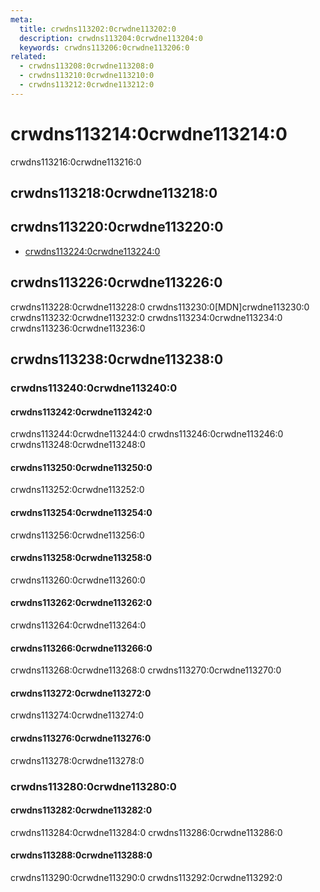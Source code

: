 ```yaml
---
meta:
  title: crwdns113202:0crwdne113202:0
  description: crwdns113204:0crwdne113204:0
  keywords: crwdns113206:0crwdne113206:0
related:
  - crwdns113208:0crwdne113208:0
  - crwdns113210:0crwdne113210:0
  - crwdns113212:0crwdne113212:0
---
```


# crwdns113214:0crwdne113214:0

crwdns113216:0crwdne113216:0

<entry-ad />

## crwdns113218:0crwdne113218:0

<example file="v-select/usage" />

## crwdns113220:0crwdne113220:0

- [crwdns113224:0crwdne113224:0](crwdns113222:0crwdne113222:0)

## crwdns113226:0crwdne113226:0

<alert type="info">
  crwdns113228:0crwdne113228:0 crwdns113230:0[MDN]crwdne113230:0
</alert>

<alert type="warning">
  crwdns113232:0crwdne113232:0
</alert>

<alert type="error">
  crwdns113234:0crwdne113234:0 crwdns113236:0crwdne113236:0
</alert>

## crwdns113238:0crwdne113238:0

### crwdns113240:0crwdne113240:0

#### crwdns113242:0crwdne113242:0

crwdns113244:0crwdne113244:0 crwdns113246:0crwdne113246:0 crwdns113248:0crwdne113248:0

<example file="v-select/prop-custom-text-and-value" />

#### crwdns113250:0crwdne113250:0

crwdns113252:0crwdne113252:0

<example file="v-select/prop-dense" />

#### crwdns113254:0crwdne113254:0

crwdns113256:0crwdne113256:0

<example file="v-select/prop-disabled" />

#### crwdns113258:0crwdne113258:0

crwdns113260:0crwdne113260:0

<example file="v-select/prop-icons" />

#### crwdns113262:0crwdne113262:0

crwdns113264:0crwdne113264:0

<example file="v-select/prop-light" />

#### crwdns113266:0crwdne113266:0

crwdns113268:0crwdne113268:0 crwdns113270:0crwdne113270:0

<example file="v-select/prop-menu-props" />

#### crwdns113272:0crwdne113272:0

crwdns113274:0crwdne113274:0

<example file="v-select/prop-multiple" />

#### crwdns113276:0crwdne113276:0

crwdns113278:0crwdne113278:0

<example file="v-select/prop-readonly" />

### crwdns113280:0crwdne113280:0

#### crwdns113282:0crwdne113282:0

crwdns113284:0crwdne113284:0 crwdns113286:0crwdne113286:0

<example file="v-select/slot-append-and-prepend-item" />

#### crwdns113288:0crwdne113288:0

crwdns113290:0crwdne113290:0 crwdns113292:0crwdne113292:0

<example file="v-select/slot-selection" />

<backmatter />
